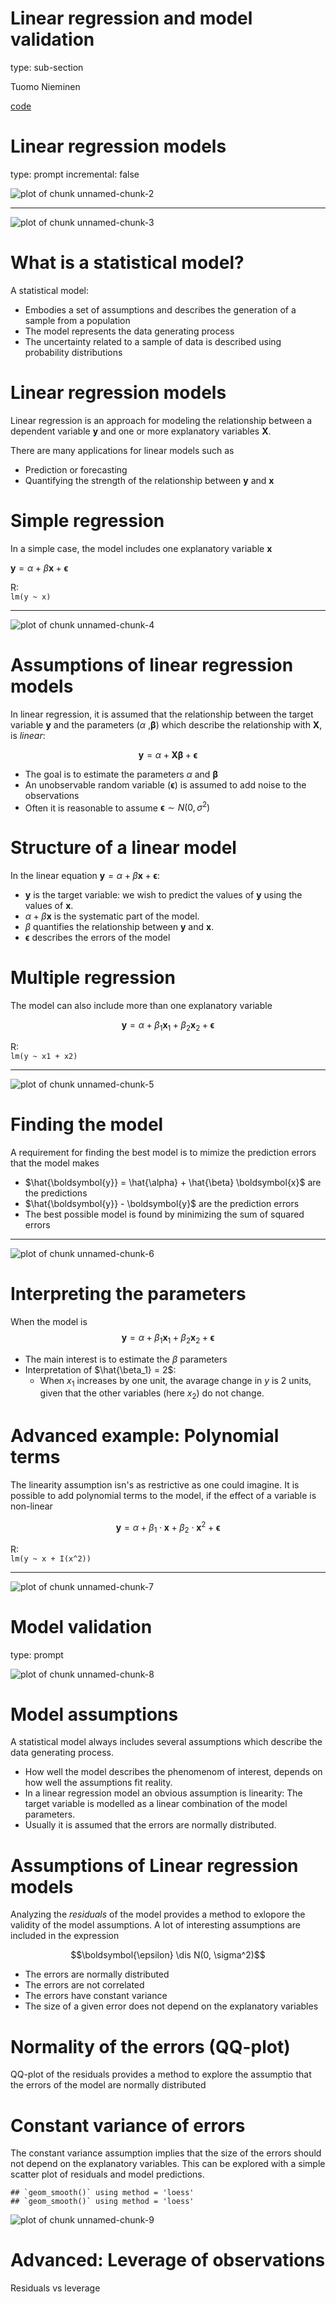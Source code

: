 



Linear regression and model validation
========================================================
type: sub-section

Tuomo Nieminen

[code](https://raw.githubusercontent.com/TuomoNieminen/Helsinki-Open-Data-Science/master/docs/chapter1.Rpres)

Linear regression models
========================================================
type: prompt
incremental: false

![plot of chunk unnamed-chunk-2](figure/unnamed-chunk-2-1.png)

***

![plot of chunk unnamed-chunk-3](figure/unnamed-chunk-3-1.png)


What is a statistical model?
========================================================

A statistical model: 
- Embodies a set of assumptions and describes the generation of a sample from a population
- The model represents the data generating process
- The uncertainty related to a sample of data is described using probability distributions

<!-- source: [wikipedia](https://en.wikipedia.org/wiki/Statistical_model) -->

Linear regression models
========================================================

Linear regression is an approach for modeling the relationship between a dependent variable $\boldsymbol{y}$ and one or more explanatory variables $\boldsymbol{X}$.  

There are many applications for linear models such as

- Prediction or forecasting
- Quantifying the strength of the relationship between $\boldsymbol{y}$ and $\boldsymbol{x}$


Simple regression
========================================================

In a simple case, the model includes one explanatory variable $\boldsymbol{x}$

$\boldsymbol{y} =  \alpha + \beta \boldsymbol{x} + \boldsymbol{\epsilon}$

R:  
```lm(y ~ x)```  

***
![plot of chunk unnamed-chunk-4](figure/unnamed-chunk-4-1.png)

Assumptions of linear regression models
========================================================

In linear regression, it is assumed that the relationship between the target variable $\boldsymbol{y}$ and the parameters ($\alpha$ ,$\boldsymbol{\beta}$) which describe the relationship with $\boldsymbol{X}$, is *linear*:

$$\boldsymbol{y} = \alpha +  \boldsymbol{X} \boldsymbol{\beta} + \boldsymbol{\epsilon}$$

- The goal is to estimate the parameters $\alpha$ and $\boldsymbol{\beta}$
- An unobservable random variable ($\boldsymbol{\epsilon}$) is assumed to add noise to the observations
- Often it is reasonable to assume $\boldsymbol{\epsilon} \sim N(0, \sigma^2)$

<!-- source: [wikipedia](https://en.wikipedia.org/wiki/Linear_regression) -->


Structure of a linear model
========================================================
In the linear equation $\boldsymbol{y} =  \alpha + \beta \boldsymbol{x} + \boldsymbol{\epsilon}$:

- $\boldsymbol{y}$ is the target variable: we wish to predict the values of $\boldsymbol{y}$ using the values of $\boldsymbol{x}$.
- $\alpha + \beta \boldsymbol{x}$ is the systematic part of the model.
- $\beta$ quantifies the relationship between $\boldsymbol{y}$ and  $\boldsymbol{x}$.
- $\boldsymbol{\epsilon}$ describes the errors of the model

Multiple regression
========================================================

The model can also include more than one explanatory variable

$$\boldsymbol{y} = \alpha + \beta_1 \boldsymbol{x}_1 + \beta_2 \boldsymbol{x}_2 + \boldsymbol{\epsilon}$$

R:  
```lm(y ~ x1 + x2)```  

***
![plot of chunk unnamed-chunk-5](figure/unnamed-chunk-5-1.png)


Finding the model
========================================================
A requirement for finding the best model is to mimize the prediction errors that the model makes

- $\hat{\boldsymbol{y}} = \hat{\alpha} + \hat{\beta} \boldsymbol{x}$ are the predictions
- $\hat{\boldsymbol{y}} - \boldsymbol{y}$ are the prediction errors
- The best possible model is found by minimizing the sum of squared errors

***

![plot of chunk unnamed-chunk-6](figure/unnamed-chunk-6-1.png)

Interpreting the parameters
========================================================
When the model is $$\boldsymbol{y} = \alpha + \beta_1 \boldsymbol{x}_1 + \beta_2 \boldsymbol{x}_2 + \boldsymbol{\epsilon}$$

- The main interest is to estimate the $\beta$ parameters
- Interpretation of $\hat{\beta_1} = 2$: 
  - When $x_1$ increases by one unit, the avarage change in $y$ is 2 units, given that the other variables (here $x_2$) do not change.


Advanced example: Polynomial terms
========================================================

The linearity assumption isn's as restrictive as one could imagine. It is possible to add polynomial terms to the model, if the effect of a variable is non-linear

$$\boldsymbol{y} = \alpha + \beta_1 \cdot \boldsymbol{x} + \beta_2 \cdot \boldsymbol{x}^2 + \boldsymbol{\epsilon}$$

R:  
```lm(y ~ x + I(x^2))```  

***

![plot of chunk unnamed-chunk-7](figure/unnamed-chunk-7-1.png)


Model validation
========================================================
type: prompt

<img src="figure/unnamed-chunk-8-1.png" title="plot of chunk unnamed-chunk-8" alt="plot of chunk unnamed-chunk-8" style="display: block; margin: auto;" />


Model assumptions
========================================================
A statistical model always includes several assumptions which describe the data generating process.  

- How well the model describes the phenomenom of interest, depends on how well the assumptions fit reality.
- In a linear regression model an obvious assumption is linearity: The target variable is modelled as a linear combination of the model parameters.
- Usually it is assumed that the errors are normally distributed.


Assumptions of Linear regression models
========================================================
Analyzing the *residuals* of the model provides a method to exlopore the validity of the model assumptions. A lot of interesting assumptions are included in the expression 

$$\boldsymbol{\epsilon} \dis N(0, \sigma^2)$$

- The errors are normally distributed
- The errors are not correlated
- The errors have constant variance
- The size of a given error does not depend on the explanatory variables

Normality of the errors (QQ-plot)
========================================================

QQ-plot of the residuals provides a method to explore the assumptio that the errors of the model are normally distributed

Constant variance of errors
========================================================

The constant variance assumption implies that the size of the errors should not depend on the explanatory variables. This can be explored with a simple scatter plot of residuals and model predictions.


```
## `geom_smooth()` using method = 'loess'
## `geom_smooth()` using method = 'loess'
```

![plot of chunk unnamed-chunk-9](figure/unnamed-chunk-9-1.png)


Advanced: Leverage of observations
========================================================

Residuals vs leverage
